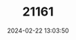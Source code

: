 ---
title: "21161"
category: "Sundasciurus rabori"
draft: false
date: 2024-02-22 13:03:50
languages:
  English: ["Palawan Montane Squirrel"]
---